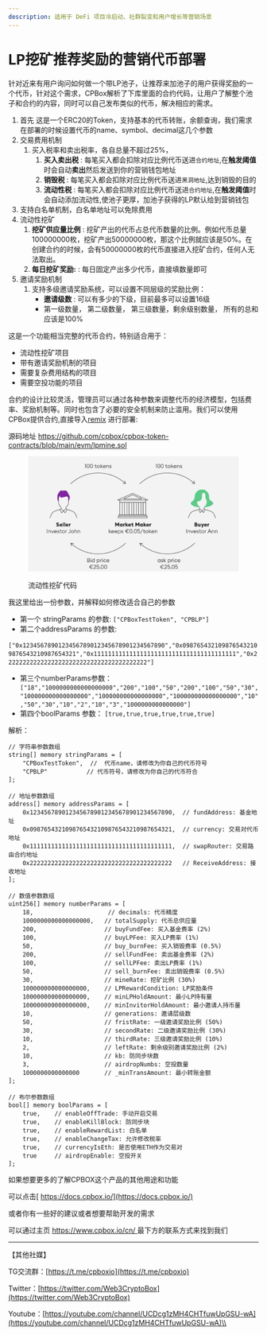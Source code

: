 ```yaml
---
description: 适用于 DeFi 项目冷启动、社群裂变和用户增长等营销场景
---
```


# LP挖矿推荐奖励的营销代币部署

针对近来有用户询问如何做一个带LP池子，让推荐来加池子的用户获得奖励的一个代币，针对这个需求，CPBox解析了下库里面的合约代码，让用户了解整个池子和合约的内容，同时可以自己发布类似的代币，解决相应的需求。

1. 首先 这是一个ERC20的Token，支持基本的代币转账，余额查询，我们需求在部署的时候设置代币的name、symbol、decimal这几个参数
2. 交易费用机制
   1. 买入税率和卖出税率，各自总量不超过25%，
      1. **买入卖出税** : 每笔买入都会扣除对应比例代币送进`合约地址`,在**触发阈值**时会自动**卖出**然后发送到你的营销钱包地址
      2. **销毁税** : 每笔买入都会扣除对应比例代币送进`黑洞地址`,达到销毁的目的
      3. **流动性税** : 每笔买入都会扣除对应比例代币送进`合约地址`,在**触发阈值**时会自动添加流动性,使池子更厚，加池子获得的LP默认给到营销钱包
3. 支持白名单机制，白名单地址可以免除费用
4. 流动性挖矿
   1. **挖矿供应量比例** : 挖矿产出的代币占总代币数量的比例。例如代币总量100000000枚，挖矿产出50000000枚，那这个比例就应该是50%。在创建合约的时候，会有50000000枚的代币直接进入挖矿合约，任何人无法取出。
   2. **每日挖矿奖励:** : 每日固定产出多少代币，直接填数量即可
5. 邀请奖励机制
   1. 支持多级邀请奖励系统，可以设置不同层级的奖励比例：
      * **邀请级数** : 可以有多少的下级，目前最多可以设置16级
      * 第一级数量， 第二级数量， 第三级数量，剩余级别数量， 所有的总和应该是100%

这是一个功能相当完整的代币合约，特别适合用于：

* 流动性挖矿项目
* 带有邀请奖励机制的项目
* 需要复杂费用结构的项目
* 需要空投功能的项目

合约的设计比较灵活，管理员可以通过各种参数来调整代币的经济模型，包括费率、奖励机制等。同时也包含了必要的安全机制来防止滥用。我们可以使用CPBox提供合约,直接导入[remix](https://remix.ethereum.org/) 进行部署:

源码地址 https://github.com/cpbox/cpbox-token-contracts/blob/main/evm/lpmine.sol

<figure><img src="../../../../.gitbook/assets/image (1) (1) (1) (1) (1) (1) (1).png" alt=""><figcaption><p>流动性挖矿代码</p></figcaption></figure>

我这里给出一份参数，并解释如何修改适合自己的参数

* 第一个 stringParams 的参数: `["CPBoxTestToken", "CPBLP"]`
* 第二个addressParams 的参数:

`["0x1234567890123456789012345678901234567890","0x0987654321098765432109876543210987654321","0x1111111111111111111111111111111111111111","0x2222222222222222222222222222222222222222"]`

* 第三个numberParams参数：`["18","1000000000000000000","200","100","50","200","100","50","30","100000000000000000","100000000000000000","100000000000000000","10","50","30","10","2","10","3","1000000000000000"]`
* 第四个boolParams 参数： `[true,true,true,true,true,true]`

解析：

```
// 字符串参数数组
string[] memory stringParams = [
    "CPBoxTestToken",  //  代币name，请修改为你自己的代币符号
    "CPBLP"           // 代币符号，请修改为你自己的代币符合
];

// 地址参数数组
address[] memory addressParams = [
    0x1234567890123456789012345678901234567890,  // fundAddress: 基金地址
    0x0987654321098765432109876543210987654321,  // currency: 交易对代币地址
    0x1111111111111111111111111111111111111111,  // swapRouter: 交易路由合约地址
    0x2222222222222222222222222222222222222222   // ReceiveAddress: 接收地址
];

// 数值参数数组
uint256[] memory numberParams = [
    18,                     // decimals: 代币精度
    1000000000000000000,   // totalSupply: 代币总供应量
    200,                   // buyFundFee: 买入基金费率 (2%)
    100,                   // buyLPFee: 买入LP费率 (1%)
    50,                    // buy_burnFee: 买入销毁费率 (0.5%)
    200,                   // sellFundFee: 卖出基金费率 (2%)
    100,                   // sellLPFee: 卖出LP费率 (1%)
    50,                    // sell_burnFee: 卖出销毁费率 (0.5%)
    30,                    // mineRate: 挖矿比例 (30%)
    100000000000000000,    // LPRewardCondition: LP奖励条件
    100000000000000000,    // minLPHoldAmount: 最小LP持有量
    100000000000000000,    // minInvitorHoldAmount: 最小邀请人持币量
    10,                    // generations: 邀请层级数
    50,                    // fristRate: 一级邀请奖励比例 (50%)
    30,                    // secondRate: 二级邀请奖励比例 (30%)
    10,                    // thirdRate: 三级邀请奖励比例 (10%)
    2,                     // leftRate: 剩余级别邀请奖励比例 (2%)
    10,                    // kb: 防同步块数
    3,                     // airdropNumbs: 空投数量
    1000000000000000       // _minTransAmount: 最小转账金额
];

// 布尔参数数组
bool[] memory boolParams = [
    true,    // enableOffTrade: 手动开启交易
    true,    // enableKillBlock: 防同步块
    true,    // enableRewardList: 白名单
    true,    // enableChangeTax: 允许修改税率
    true,    // currencyIsEth: 是否使用ETH作为交易对
    true     // airdropEnable: 空投开关
];
```

如果想要更多的了解CPBOX这个产品的其他用途和功能

可以点击[ https://docs.cpbox.io/](https://docs.cpbox.io/)

或者你有一些好的建议或者想要帮助开发的需求

可以通过主页 [https://www.cpbox.io/cn/ ](https://www.cpbox.io/cn/)最下方的联系方式来找到我们

***

【其他社媒】

TG交流群：[https://t.me/cpboxio](https://t.me/cpboxio)

Twitter：[https://twitter.com/Web3CryptoBox](https://twitter.com/Web3CryptoBox)

Youtube：[https://youtube.com/channel/UCDcg1zMH4CHTfuwUpGSU-wA](https://youtube.com/channel/UCDcg1zMH4CHTfuwUpGSU-wA)\\
